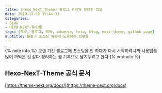 ```yaml
---
title: (Hexo_NexT_Theme) 블로그 관리에 필요한 정보
date: 2019-12-28 15:44:33
categories:
- BLOG
- HEXO-NEXT-THEME
tags: [헥소, 블로그, 테마, adsense, hexo, blog, next-theme, github page]
subtitle: 블로그 포스팅 하는데 도움되는 정보들
---
```


{% note info %}
오랜 기간 블로그에 포스팅을 안 하다가 다시 시작하려니까 사용법을 많이 까먹은 것 같다
정리하는 겸 기록으로 남겨두려고 한다
{% endnote %}

## Hexo-NexT-Theme 공식 문서

[https://theme-next.org/docs/](https://theme-next.org/docs)
